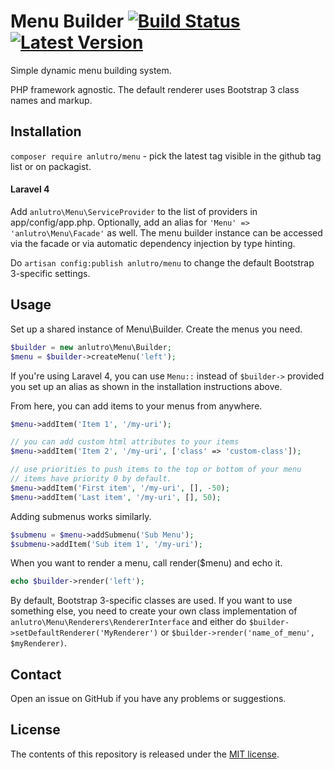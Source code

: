 # Menu Builder [![Build Status](https://travis-ci.org/anlutro/php-menu.png?branch=master)](https://travis-ci.org/anlutro/php-menu)  [![Latest Version](http://img.shields.io/github/tag/anlutro/php-menu.svg)](https://github.com/anlutro/php-menu/releases)

Simple dynamic menu building system.

PHP framework agnostic. The default renderer uses Bootstrap 3 class names and markup.

## Installation

`composer require anlutro/menu` - pick the latest tag visible in the github tag list or on packagist.

#### Laravel 4

Add `anlutro\Menu\ServiceProvider` to the list of providers in app/config/app.php. Optionally, add an alias for `'Menu' => 'anlutro\Menu\Facade'` as well. The menu builder instance can be accessed via the facade or via automatic dependency injection by type hinting.

Do `artisan config:publish anlutro/menu` to change the default Bootstrap 3-specific settings.

## Usage

Set up a shared instance of Menu\Builder. Create the menus you need.

```php
$builder = new anlutro\Menu\Builder;
$menu = $builder->createMenu('left');
```

If you're using Laravel 4, you can use `Menu::` instead of `$builder->` provided you set up an alias as shown in the installation instructions above.

From here, you can add items to your menus from anywhere.

```php
$menu->addItem('Item 1', '/my-uri');

// you can add custom html attributes to your items
$menu->addItem('Item 2', '/my-uri', ['class' => 'custom-class']);

// use priorities to push items to the top or bottom of your menu
// items have priority 0 by default.
$menu->addItem('First item', '/my-uri', [], -50);
$menu->addItem('Last item', '/my-uri', [], 50);
```

Adding submenus works similarly.

```php
$submenu = $menu->addSubmenu('Sub Menu');
$submenu->addItem('Sub item 1', '/my-uri');
```

When you want to render a menu, call render($menu) and echo it.

```php
echo $builder->render('left');
```

By default, Bootstrap 3-specific classes are used. If you want to use something else, you need to create your own class implementation of `anlutro\Menu\Renderers\RendererInterface` and either do `$builder->setDefaultRenderer('MyRenderer')` or `$builder->render('name_of_menu', $myRenderer)`.

## Contact

Open an issue on GitHub if you have any problems or suggestions.

## License

The contents of this repository is released under the [MIT license](http://opensource.org/licenses/MIT).
